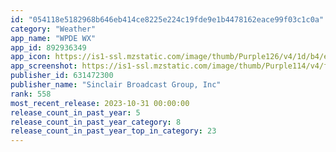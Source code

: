 ```yaml
---
id: "054118e5182968b646eb414ce8225e224c19fde9e1b4478162eace99f03c1c0a"
category: "Weather"
app_name: "WPDE WX"
app_id: 892936349
app_icon: https://is1-ssl.mzstatic.com/image/thumb/Purple126/v4/1d/b4/e4/1db4e4e0-48b6-69d4-7faf-4a5681be09a0/AppIcon-1x_U007emarketing-0-4-0-85-220.jpeg/1024x1024bb.png
app_screenshot: https://is1-ssl.mzstatic.com/image/thumb/Purple114/v4/ff/63/5b/ff635bc3-e784-ff85-2e67-3d55b9d9fae0/mzl.tqrkmlzq.png/1242x2688bb.png
publisher_id: 631472300
publisher_name: "Sinclair Broadcast Group, Inc"
rank: 558
most_recent_release: 2023-10-31 00:00:00
release_count_in_past_year: 5
release_count_in_past_year_category: 8
release_count_in_past_year_top_in_category: 23
---
```

